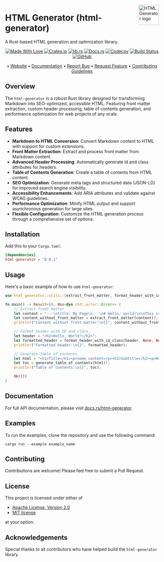 <!-- markdownlint-disable MD033 MD041 -->
<img src="https://kura.pro/html-generator/images/logos/html-generator.svg"
alt="HTML Generator logo" height="66" align="right" />
<!-- markdownlint-enable MD033 MD041 -->

# HTML Generator (html-generator)

A Rust-based HTML generation and optimization library.

<!-- markdownlint-disable MD033 MD041 -->
<center>
<!-- markdownlint-enable MD033 MD041 -->

[![Made With Love][made-with-rust]][08] [![Crates.io][crates-badge]][03] [![lib.rs][libs-badge]][01] [![Docs.rs][docs-badge]][04] [![Codecov][codecov-badge]][06] [![Build Status][build-badge]][07] [![GitHub][github-badge]][09]

• [Website][00] • [Documentation][04] • [Report Bug][02] • [Request Feature][02] • [Contributing Guidelines][05]

<!-- markdownlint-disable MD033 MD041 -->
</center>
<!-- markdownlint-enable MD033 MD041 -->

## Overview

The `html-generator` is a robust Rust library designed for transforming Markdown into SEO-optimized, accessible HTML. Featuring front matter extraction, custom header processing, table of contents generation, and performance optimization for web projects of any scale.

## Features

- **Markdown to HTML Conversion**: Convert Markdown content to HTML with support for custom extensions.
- **Front Matter Extraction**: Extract and process front matter from Markdown content.
- **Advanced Header Processing**: Automatically generate id and class attributes for headers.
- **Table of Contents Generation**: Create a table of contents from HTML content.
- **SEO Optimization**: Generate meta tags and structured data (JSON-LD) for improved search engine visibility.
- **Accessibility Enhancements**: Add ARIA attributes and validate against WCAG guidelines.
- **Performance Optimization**: Minify HTML output and support asynchronous generation for large sites.
- **Flexible Configuration**: Customize the HTML generation process through a comprehensive set of options.

## Installation

Add this to your `Cargo.toml`:

```toml
[dependencies]
html-generator = "0.0.1"
```

## Usage

Here's a basic example of how to use `html-generator`:

```rust
use html_generator::utils::{extract_front_matter, format_header_with_id_class, generate_table_of_contents};

fn main() -> Result<(), Box<dyn std::error::Error>> {
    // Extract front matter
    let content = "---\ntitle: My Page\n---\n# Hello, world!\n\nThis is a test.";
    let content_without_front_matter = extract_front_matter(content)?;
    println!("Content without front matter:\n{}", content_without_front_matter);

    // Format header with ID and class
    let header = "<h2>Hello, World!</h2>";
    let formatted_header = format_header_with_id_class(header, None, None)?;
    println!("Formatted header:\n{}", formatted_header);

    // Generate table of contents
    let html = "<h1>Title</h1><p>Some content</p><h2>Subtitle</h2><p>More content</p>";
    let toc = generate_table_of_contents(html)?;
    println!("Table of contents:\n{}", toc);

    Ok(())
}
```

## Documentation

For full API documentation, please visit [docs.rs/html-generator][04].

## Examples

To run the examples, clone the repository and use the following command:

```shell
cargo run --example example_name
```

## Contributing

Contributions are welcome! Please feel free to submit a Pull Request.

## License

This project is licensed under either of

- [Apache License, Version 2.0][10]
- [MIT license][11]

at your option.

## Acknowledgements

Special thanks to all contributors who have helped build the `html-generator` library.

[00]: https://html-generator.co
[01]: https://lib.rs/crates/html-generator
[02]: https://github.com/sebastienrousseau/html-generator/issues
[03]: https://crates.io/crates/html-generator
[04]: https://docs.rs/html-generator
[05]: https://github.com/sebastienrousseau/html-generator/blob/main/CONTRIBUTING.md
[06]: https://codecov.io/gh/sebastienrousseau/html-generator
[07]: https://github.com/sebastienrousseau/html-generator/actions?query=branch%3Amain
[08]: https://www.rust-lang.org/
[09]: https://github.com/sebastienrousseau/html-generator
[10]: https://www.apache.org/licenses/LICENSE-2.0
[11]: https://opensource.org/licenses/MIT

[build-badge]: https://img.shields.io/github/actions/workflow/status/sebastienrousseau/html-generator/release.yml?branch=main&style=for-the-badge&logo=github
[codecov-badge]: https://img.shields.io/codecov/c/github/sebastienrousseau/html-generator?style=for-the-badge&token=Q9KJ6XXL67&logo=codecov
[crates-badge]: https://img.shields.io/crates/v/html-generator.svg?style=for-the-badge&color=fc8d62&logo=rust
[docs-badge]: https://img.shields.io/badge/docs.rs-metadata--gen-66c2a5?style=for-the-badge&labelColor=555555&logo=docs.rs
[github-badge]: https://img.shields.io/badge/github-sebastienrousseau/metadata--gen-8da0cb?style=for-the-badge&labelColor=555555&logo=github
[libs-badge]: https://img.shields.io/badge/lib.rs-v0.0.1-orange.svg?style=for-the-badge
[made-with-rust]: https://img.shields.io/badge/rust-f04041?style=for-the-badge&labelColor=c0282d&logo=rust
